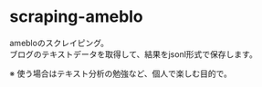 # scraping-ameblo

amebloのスクレイピング。  
ブログのテキストデータを取得して、結果をjsonl形式で保存します。

※ 使う場合はテキスト分析の勉強など、個人で楽しむ目的で。
